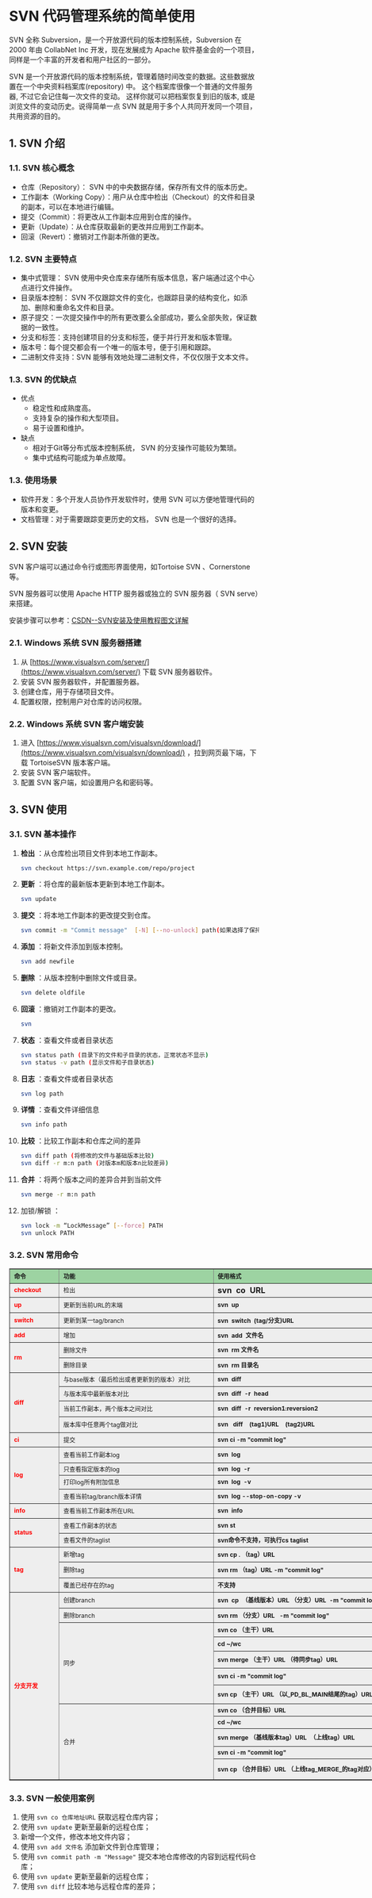 # SVN 代码管理系统的简单使用

SVN 全称 Subversion，是一个开放源代码的版本控制系统，Subversion 在 2000 年由 CollabNet Inc 开发，现在发展成为 Apache 软件基金会的一个项目，同样是一个丰富的开发者和用户社区的一部分。

SVN 是一个开放源代码的版本控制系统，管理着随时间改变的数据。这些数据放置在一个中央资料档案库(repository) 中。 这个档案库很像一个普通的文件服务器, 不过它会记住每一次文件的变动。 这样你就可以把档案恢复到旧的版本, 或是浏览文件的变动历史。说得简单一点 SVN 就是用于多个人共同开发同一个项目，共用资源的目的。

## 1.  SVN  介绍
### 1.1.  SVN  核心概念
- 仓库（Repository）： SVN 中的中央数据存储，保存所有文件的版本历史。
- 工作副本（Working Copy）：用户从仓库中检出（Checkout）的文件和目录的副本，可以在本地进行编辑。
- 提交（Commit）：将更改从工作副本应用到仓库的操作。
- 更新（Update）：从仓库获取最新的更改并应用到工作副本。
- 回滚（Revert）：撤销对工作副本所做的更改。

### 1.2. SVN 主要特点
- 集中式管理： SVN 使用中央仓库来存储所有版本信息，客户端通过这个中心点进行文件操作。
- 目录版本控制： SVN 不仅跟踪文件的变化，也跟踪目录的结构变化，如添加、删除和重命名文件和目录。
- 原子提交：一次提交操作中的所有更改要么全部成功，要么全部失败，保证数据的一致性。
- 分支和标签：支持创建项目的分支和标签，便于并行开发和版本管理。
- 版本号：每个提交都会有一个唯一的版本号，便于引用和跟踪。
- 二进制文件支持：SVN 能够有效地处理二进制文件，不仅仅限于文本文件。

### 1.3. SVN 的优缺点
- 优点
    - 稳定性和成熟度高。
    - 支持复杂的操作和大型项目。
    - 易于设置和维护。
- 缺点
    - 相对于Git等分布式版本控制系统， SVN 的分支操作可能较为繁琐。
    - 集中式结构可能成为单点故障。

### 1.3. 使用场景
- 软件开发：多个开发人员协作开发软件时，使用 SVN 可以方便地管理代码的版本和变更。
- 文档管理：对于需要跟踪变更历史的文档， SVN 也是一个很好的选择。

## 2. SVN 安装
SVN 客户端可以通过命令行或图形界面使用，如Tortoise SVN 、Cornerstone等。

SVN 服务器可以使用 Apache HTTP 服务器或独立的 SVN 服务器（ SVN serve）来搭建。

安装步骤可以参考：[CSDN--SVN安装及使用教程图文详解](https://blog.csdn.net/Ruishine/article/details/121467191)

### 2.1. Windows 系统 SVN 服务器搭建
1. 从 [https://www.visualsvn.com/server/](https://www.visualsvn.com/server/) 下载 SVN 服务器软件。
2. 安装 SVN 服务器软件，并配置服务器。
3. 创建仓库，用于存储项目文件。
4. 配置权限，控制用户对仓库的访问权限。

### 2.2. Windows 系统 SVN 客户端安装
1. 进入 [https://www.visualsvn.com/visualsvn/download/](https://www.visualsvn.com/visualsvn/download/) ，拉到网页最下端，下载 TortoiseSVN 版本客户端。
2. 安装 SVN 客户端软件。
3. 配置 SVN 客户端，如设置用户名和密码等。

## 3. SVN 使用
### 3.1. SVN 基本操作
1. **检出** ：从仓库检出项目文件到本地工作副本。
    ```bash
    svn checkout https://svn.example.com/repo/project
    ```

2. **更新** ：将仓库的最新版本更新到本地工作副本。
    ```bash
    svn update
    ```

3. **提交** ：将本地工作副本的更改提交到仓库。
    ```bash
    svn commit -m "Commit message"  [-N] [--no-unlock] path(如果选择了保持锁，需使用–no-unlock开关)
    ```

4. **添加** ：将新文件添加到版本控制。
    ```bash
    svn add newfile
    ```

5. **删除** ：从版本控制中删除文件或目录。
    ```bash
    svn delete oldfile
    ```

6. **回滚** ：撤销对工作副本的更改。
    ```bash
    svn 
    ```

7. **状态** ：查看文件或者目录状态
    ```bash
    svn status path (目录下的文件和子目录的状态，正常状态不显示)
    svn status -v path (显示文件和子目录状态)
    ```

8. **日志** ：查看文件或者目录状态
    ```bash
    svn log path
    ```

9. **详情** ：查看文件详细信息
    ```bash
    svn info path
    ```

10. **比较** ：比较工作副本和仓库之间的差异
    ```bash
    svn diff path (将修改的文件与基础版本比较)
    svn diff -r m:n path (对版本m和版本n比较差异)
    ```

11. **合并** ：将两个版本之间的差异合并到当前文件
    ```bash
    svn merge -r m:n path
    ```

12. 加锁/解锁 ：
    ```bash
    svn lock -m “LockMessage” [--force] PATH
    svn unlock PATH
    ```

### 3.2. SVN 常用命令
<table style="width: 890px; background:#EEEEEE; border-collapse: collapse;" border="1" cellspacing="0" cellpadding="5"><colgroup><col style="width: 69pt; mso-width-source: userset; mso-width-alt: 2944;" width="92"><col style="width: 200pt; mso-width-source: userset; mso-width-alt: 7968;" width="280"><col style="width: 412pt; mso-width-source: userset; mso-width-alt: 17568;" width="549"></colgroup><tbody><tr border="1" style="height: 21.75pt; mso-height-source: userset;" height="29"><td class="xl65" border="1" style="background-color: #9dd3a2; width: 69pt; height: 21.75pt; " width="92" height="29"><strong><span style="font-size:12px;">命令</span></strong></td><td class="xl65" border="1" style="background-color: #9dd3a2; width: 200pt;" width="280"><strong><span style="font-size:12px;">功能</span></strong></td><td class="xl65" border="1" style="background-color: #9dd3a2; width: 412pt;" width="549"><strong><span style="font-size:12px;">使用格式</span></strong></td></tr><tr border="1" style="height: 21pt; mso-height-source: userset;" height="28"><td class="xl66" border="1" style="background-color: transparent; width: 69pt; height: 21pt;" width="92" height="28"><strong><span style="color: #ff0000;font-size:12px;">checkout</span></strong></td><td class="xl67" style="background-color: transparent; width: 200pt;" width="280"><span style="font-size:12px;">检出</span></td><td class="xl68" style="background-color: transparent; width: 412pt;" width="549"><strong><span style=" style=">svn&nbsp;&nbsp;co&nbsp;&nbsp;URL</span></strong></td></tr><tr style="height: 14.25pt; mso-height-source: userset;" height="19"><td class="xl66" style="background-color: transparent; width: 69pt; height: 23.25pt;" rowspan="2" width="92" height="31"><strong><span style="color: #ff0000;font-size:12px;">up</span></strong></td><td class="xl67" style="background-color: transparent; width: 200pt;" rowspan="2" width="249"><span style="font-size:12px;">更新到当前URL的末端</span></td><td class="xl68" style="background-color: transparent; width: 412pt;" rowspan="2" width="549"><strong><span style="font-size:12px;">svn&nbsp;&nbsp;up</span></strong></td></tr><tr style="height: 8.25pt; mso-height-source: userset;" height="11"></tr><tr style="height: 19.5pt; mso-height-source: userset;" height="26"><td class="xl66" style="background-color: transparent; width: 69pt; height: 23.25pt;" rowspan="1" width="92" height="31"><strong><span style="color: #ff0000;font-size:12px;">switch</span></strong></td><td class="xl67" style="background-color: transparent; width: 187pt; height: 19.5pt;" width="249" height="26"><span style="font-size:12px;">更新到某一tag/branch</span></td><td class="xl68" style="background-color: transparent; width: 412pt;" width="549"><strong><span style="font-size:12px;">svn&nbsp;&nbsp;switch&nbsp;&nbsp;(tag/分支)URL</span></strong></td></tr><tr style="height: 14.25pt; mso-height-source: userset;" height="19"><td class="xl66" style="background-color: transparent; width: 69pt; height: 21.75pt; " rowspan="2" width="92" height="29"><strong><span style="color: #ff0000;font-size:12px;">add</span></strong></td><td class="xl67" style="background-color: transparent; width: 200pt;" rowspan="2" width="249"><span style="font-size:12px;">增加</span></td><td class="xl68" style="background-color: transparent; width: 412pt;" rowspan="2" width="549"><strong><span style="font-size:12px;">svn&nbsp;&nbsp;add&nbsp;&nbsp;文件名</span></strong></td></tr><tr style="height: 7.5pt; mso-height-source: userset;" height="10"></tr><tr style="height: 23.25pt; mso-height-source: userset;" height="31"><td class="xl66" style="background-color: transparent; width: 69pt; height: 23.25pt;" rowspan="2" width="92" height="31"><strong><span style="color: #ff0000;font-size:12px;">rm</span></strong></td><td class="xl67" style=" background-color: transparent; width: 187pt;" width="249"><span style="font-size:12px;">删除文件</span></td><td class="xl68" style="background-color: transparent; width: 412pt;" width="549"><strong><span style="font-size:12px;">svn<span style="mso-spacerun: yes;">&nbsp; </span>rm&nbsp;<span class="font7" style="font-family: 宋体;">文件名</span></span></strong></td></tr><tr style="height: 22.5pt; mso-height-source: userset;" height="30"><td class="xl67" style="background-color: transparent; width: 187pt; height: 22.5pt;" width="249" height="30"><span style="font-size:12px;">删除目录</span></td><td class="xl68" style="background-color: transparent; width: 412pt;" width="549"><strong><span style="font-size:12px;">svn&nbsp;&nbsp;rm&nbsp;目录名</span></strong></td></tr><tr style="height: 21pt; mso-height-source: userset;" height="28"><td class="xl66" style="background-color: transparent; width: 69pt; height: 90.75pt;" rowspan="4" width="92" height="121"><strong><span style="color: #ff0000;font-size:12px;">diff</span></strong></td><td class="xl67" style="background-color: transparent; width: 280pt;" width="280"><span style="font-size:12px;">与base版本（最后检出或者更新到的版本）对比</span></td><td class="xl68" style="background-color: transparent; width: 412pt;" width="549"><strong><span style="font-size:12px;">svn<span style="mso-spacerun: yes;">&nbsp; </span>diff</span></strong></td></tr><tr style="height: 21.75pt; mso-height-source: userset;" height="29"><td class="xl67" style="background-color: transparent; width: 200pt; height: 21.75pt;" width="249" height="29"><span style="font-size:12px;">与版本库中最新版本对比</span></td><td class="xl68" style="background-color: transparent; width: 412pt;" width="549"><strong><span style="font-size:12px;">svn&nbsp;&nbsp;diff&nbsp;&nbsp;-r&nbsp;&nbsp;head</span></strong></td></tr><tr style="height: 24pt; mso-height-source: userset;" height="32"><td class="xl67" style="background-color: transparent; width: 187pt; height: 24pt;" width="249" height="32"><span style="font-size:12px;">当前工作副本，两个版本之间对比</span></td><td class="xl68" style=" background-color: transparent; width: 412pt; " width="549"><strong><span style="font-size:12px;">svn&nbsp;&nbsp;diff&nbsp;&nbsp;-r&nbsp;&nbsp;reversion1:reversion2</span></strong></td></tr><tr style="height: 24pt; mso-height-source: userset;" height="32"><td class="xl67" style="background-color: transparent; width: 187pt; height: 24pt;" width="249" height="32"><span style="font-size:12px;">版本库中任意两个tag做对比</span></td><td class="xl68" style="background-color: transparent; width: 412pt;" width="549"><strong><span style="font-size:12px;">svn&nbsp;&nbsp;&nbsp;diff&nbsp;&nbsp;&nbsp;&nbsp;(tag1)URL&nbsp;&nbsp;&nbsp;&nbsp;(tag2)URL</span></strong></td></tr><tr style="height: 21.75pt; mso-height-source: userset;" height="29"><td class="xl66" style="background-color: transparent; width: 69pt; height: 21.75pt;" width="92" height="29"><strong><span style="color: #ff0000;font-size:12px;">ci</span></strong></td><td class="xl67" style="background-color: transparent; width: 187pt;" width="249"><span style="font-size:12px;">提交</span></td><td class="xl68" style="background-color: transparent; width: 412pt;" width="549"><strong><span style="font-size:12px;">svn ci -m "commit log"</span></strong></td></tr><tr style="height: 13.5pt;" height="18"><td class="xl66" style="background-color: transparent; width: 69pt; height: 42.75pt;" rowspan="5" width="92" height="57"><strong><span style="color: #ff0000;font-size:12px;">log</span></strong></td><td class="xl67" style="background-color: transparent; width: 187pt;" rowspan="2" width="249"><span style="font-size:12px;">查看当前工作副本log</span></td><td class="xl68" style="background-color: transparent; width: 412pt;" rowspan="2" width="549"><strong><span style="font-size:12px;">svn<span style="mso-spacerun: yes;">&nbsp; </span>log</span></strong></td></tr><tr style="height: 10.5pt; mso-height-source: userset;" height="14"></tr><tr style="height: 18.75pt; mso-height-source: userset;" height="25"><td class="xl67" style="background-color: transparent; width: 187pt; height: 18.75pt;" width="249" height="25"><span style="font-size:12px;">只查看指定版本的log</span></td><td class="xl68" style="background-color: transparent; width: 412pt;" width="549"><strong><span style="font-size:12px;">svn&nbsp;&nbsp;log&nbsp;&nbsp;-r</span></strong></td></tr><tr style="height: 21pt; mso-height-source: userset;" height="28"><td class="xl67" style="background-color: transparent; width: 187pt; height: 21pt;" width="249" height="28"><span style="font-size:12px;">打印log所有附加信息</span></td><td class="xl68" style="background-color: transparent; width: 412pt;" width="549"><strong><span style="font-size:12px;">svn&nbsp;&nbsp;log&nbsp;&nbsp;-v</span></strong></td></tr><tr style="height: 21.75pt; mso-height-source: userset;" height="29"><td class="xl67" style="background-color: transparent; width: 187pt; height: 21.75pt;" width="249" height="29"><span style="font-size:12px;">查看当前tag/branch版本详情</span></td><td class="xl68" style="background-color: transparent; width: 412pt;" width="549"><span style="font-size:12px;"><strong>svn<span style="mso-spacerun: yes;">&nbsp; </span>log --stop-on-copy -v</strong></span></td></tr><tr style="height: 22.5pt; mso-height-source: userset;" height="30"><td class="xl66" style="background-color: transparent; width: 69pt; height: 22.5pt;" width="92" height="30"><strong><span style="color: #ff0000;font-size:12px;">info</span></strong></td><td class="xl67" style="background-color: transparent; width: 187pt;" width="249"><span style="font-size:12px;">查看当前工作副本所在URL</span></td><td class="xl68" style="background-color: transparent; width: 412pt;" width="549"><strong><span style="font-size:12px;">svn&nbsp;&nbsp;info</span></strong></td></tr><tr style="height: 22.5pt; mso-height-source: userset;" height="30"><td class="xl66" style="background-color: transparent; width: 69pt; height: 43.5pt;" rowspan="2" width="92" height="58"><strong><span style="color: #ff0000;font-size:12px;">status</span></strong></td><td class="xl67" style="background-color: transparent; width: 187pt;" width="249"><span style="font-size:12px;">查看工作副本的状态</span></td><td class="xl68" style="background-color: transparent; width: 412pt;" width="549"><strong><span style="font-size:12px;">svn st</span></strong></td></tr><tr style="height: 21pt; mso-height-source: userset;" height="28"><td class="xl67" style="background-color: transparent; width: 187pt; height: 21pt;" width="249" height="28"><span style="font-size:12px;">查看文件的taglist</span></td><td class="xl68" style="background-color: transparent; width: 412pt;" width="549"><strong><span style="font-size:12px;">svn命令不支持，可执行cs taglist</span></strong></td></tr><tr style="height: 13.5pt;" height="18"><td class="xl66" style="background-color: transparent; width: 69pt; height: 22.5pt;" rowspan="4" width="92" height="30"><strong><span style="color: #ff0000;font-size:12px;">tag</span></strong></td><td class="xl67" style="background-color: transparent; width: 187pt;" rowspan="2" width="249"><span style="font-size:12px;">新增tag</span></td><td class="xl68" style="background-color: transparent; width: 412pt;" rowspan="2" width="549"><strong><span style="font-size:12px;">svn cp .&nbsp;（tag）URL</span></strong></td></tr><tr style="height: 9pt; mso-height-source: userset;" height="12"></tr><tr style="height: 24pt; mso-height-source: userset;" height="32"><td class="xl67" style="background-color: transparent; width: 187pt; height: 24pt;" width="249" height="32"><span style="font-size:12px;">删除tag</span></td><td class="xl68" style="background-color: transparent; width: 412pt;" width="549"><strong><span style="font-size:12px;">svn rm&nbsp;（tag）URL -m "commit log"</span></strong></td></tr><tr style="height: 21.75pt; mso-height-source: userset;" height="29"><td class="xl67" style="background-color: transparent; width: 187pt; height: 21.75pt;" width="249" height="29"><span style="font-size:12px;">覆盖已经存在的tag</span></td><td class="xl68" style="background-color: transparent; width: 412pt;" width="549"><strong><span style="font-size:12px;">不支持</span></strong></td></tr><tr style="height: 24pt; mso-height-source: userset;" height="32"><td class="xl66" style="background-color: transparent; width: 69pt; height: 187.5pt;" rowspan="12" width="92" height="250"><strong><span style="color: #ff0000;font-size:12px;">分支开发</span></strong></td><td class="xl67" style="background-color: transparent; width: 187pt;" width="249"><span style="font-size:12px;">创建branch</span></td><td class="xl68" style="background-color: transparent; width: 412pt;" width="549"><strong><span style="font-size:12px;">svn&nbsp;&nbsp;cp&nbsp;&nbsp;（基线版本）URL&nbsp;（分支）URL&nbsp;&nbsp;-m "commit log"</span></strong></td></tr><tr style="height: 21.75pt; mso-height-source: userset;" height="29"><td class="xl67" style="background-color: transparent; width: 187pt; height: 21.75pt;" width="249" height="29"><span style="font-size:12px;">删除branch</span></td><td class="xl68" style="background-color: transparent; width: 412pt;" width="549"><strong><span style="font-size:12px;">svn rm&nbsp;（分支）URL&nbsp;&nbsp;&nbsp;-m "commit log"</span></strong></td></tr><tr style="height: 21.75pt; mso-height-source: userset;" height="29"><td class="xl67" style="background-color: transparent; width: 187pt; height: 123pt;" rowspan="5" width="249" height="164"><span style="font-size:12px;">同步</span></td><td class="xl68" style="background-color: transparent; width: 412pt; " width="549"><span style="font-size:12px;"><strong>svn co&nbsp;（主干）URL</strong></span></td></tr><tr style="height: 21.75pt; mso-height-source: userset;" height="29"><td class="xl68" style="background-color: transparent; width: 412pt; height: 21.75pt;" width="549" height="29"><span style="font-size:12px;"><strong>cd ~/wc</strong></span></td></tr><tr style="height: 25.5pt; mso-height-source: userset;" height="34"><td class="xl68" style="background-color: transparent; width: 412pt; height: 25.5pt;" width="549" height="34"><span style="font-size:12px;"><strong>svn merge&nbsp;（主干）URL&nbsp;（待同步tag）URL</strong></span></td></tr><tr style="height: 25.5pt; mso-height-source: userset;" height="34"><td class="xl68" style="background-color: transparent; width: 412pt; height: 25.5pt;" width="549" height="34"><span style="font-size:12px;"><strong>svn ci -m "commit log"</strong></span></td></tr><tr style="height: 28.5pt; mso-height-source: userset;" height="38"><td class="xl68" style="background-color: transparent; width: 412pt; height: 28.5pt;" width="549" height="38"><strong><span style="font-size:12px;">svn cp&nbsp;<span class="font7" style="font-family: 宋体;">（主干）</span><span class="font6">URL&nbsp;</span><span class="font7" style="font-family: 宋体;">（以</span><span class="font6">_PD_BL_MAIN</span><span class="font7" style="font-family: 宋体;">结尾的</span><span class="font6">tag</span><span class="font7" style="font-family: 宋体;">）</span><span class="font6">URL -m"commit log"</span></span></strong></td></tr><tr style="height: 18.75pt; mso-height-source: userset;" height="25"><td class="xl67" style="background-color: transparent; width: 187pt; height: 114.75pt;" rowspan="5" width="249" height="153"><span style="font-size:12px;">合并</span></td><td class="xl68" style="background-color: transparent; width: 412pt;" width="549"><strong><span style="font-size:12px;">svn co&nbsp;（合并目标）URL</span></strong></td></tr><tr style="height: 18.75pt; mso-height-source: userset;" height="25"><td class="xl68" style="background-color: transparent; width: 412pt; height: 18.75pt;" width="549" height="25"><strong><span style="font-size:12px;">cd ~/wc</span></strong></td></tr><tr style="height: 27pt; mso-height-source: userset;" height="36"><td class="xl68" style="background-color: transparent; width: 412pt; height: 27pt;" width="549" height="36"><strong><span style="font-size:12px;">svn merge&nbsp;（基线版本tag）URL&nbsp;&nbsp;（上线tag）URL</span></strong></td></tr><tr style="height: 18.75pt; mso-height-source: userset;" height="25"><td class="xl68" style="background-color: transparent; width: 412pt; height: 18.75pt;" width="549" height="25"><strong><span style="font-size:12px;">svn ci -m "commit log"</span></strong></td></tr><tr style="height: 31.5pt; mso-height-source: userset;" height="42"><td class="xl68" style="background-color: transparent; width: 412pt; height: 31.5pt;" width="549" height="42"><strong><span style="font-size:12px;">svn cp&nbsp;（合并目标）URL&nbsp;（上线tag_MERGE_的tag对应）URL -m"commit log"</span></strong></td></tr></tbody></table>


### 3.3. SVN 一般使用案例
1. 使用 `svn co 仓库地址URL` 获取远程仓库内容；
2. 使用 `svn update` 更新至最新的远程仓库；
3. 新增一个文件，修改本地文件内容；
4. 使用 `svn add 文件名` 添加新文件到仓库管理；
5. 使用 `svn commit path -m "Message"` 提交本地仓库修改的内容到远程代码仓库；
6. 使用 `svn update` 更新至最新的远程仓库；
7. 使用 `svn diff` 比较本地与远程仓库的差异；